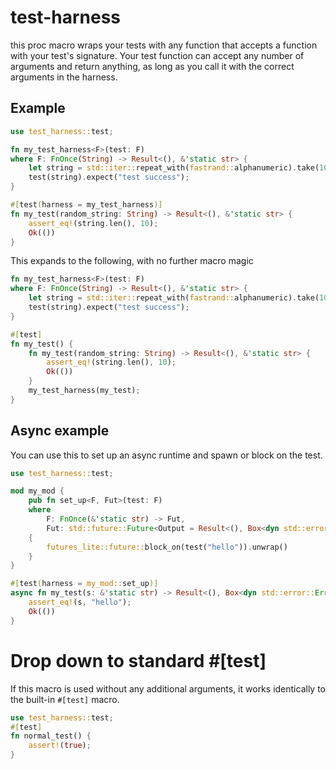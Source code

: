 # test-harness

this proc macro wraps your tests with any function that accepts a
function with your test's signature. Your test function can accept any
number of arguments and return anything, as long as you call it with
the correct arguments in the harness.

## Example
```rust
use test_harness::test;

fn my_test_harness<F>(test: F)
where F: FnOnce(String) -> Result<(), &'static str> {
    let string = std::iter::repeat_with(fastrand::alphanumeric).take(10).collect();
    test(string).expect("test success");
}

#[test(harness = my_test_harness)]
fn my_test(random_string: String) -> Result<(), &'static str> {
    assert_eq!(string.len(), 10);
    Ok(())
}
```


This expands to the following, with no further macro magic

```rust
fn my_test_harness<F>(test: F)
where F: FnOnce(String) -> Result<(), &'static str> {
    let string = std::iter::repeat_with(fastrand::alphanumeric).take(10).collect();
    test(string).expect("test success");
}

#[test]
fn my_test() {
    fn my_test(random_string: String) -> Result<(), &'static str> {
        assert_eq!(string.len(), 10);
        Ok(())
    }
    my_test_harness(my_test);
}
```

## Async example

You can use this to set up an async runtime and spawn or block on the test.

```rust
use test_harness::test;

mod my_mod {
    pub fn set_up<F, Fut>(test: F)
    where
        F: FnOnce(&'static str) -> Fut,
        Fut: std::future::Future<Output = Result<(), Box<dyn std::error::Error>>> + Send + 'static,
    {
        futures_lite::future::block_on(test("hello")).unwrap()
    }
}

#[test(harness = my_mod::set_up)]
async fn my_test(s: &'static str) -> Result<(), Box<dyn std::error::Error>> {
    assert_eq!(s, "hello");
    Ok(())
}
```

# Drop down to standard #[test]

If this macro is used without any additional arguments, it works identically to the built-in `#[test]` macro.

```rust
use test_harness::test;
#[test]
fn normal_test() {
    assert!(true);
}
```
